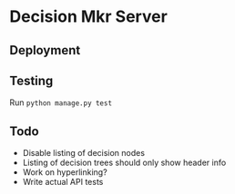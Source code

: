 # Decision Mkr Server

## Deployment



## Testing

Run `python manage.py test`

## Todo

- Disable listing of decision nodes
- Listing of decision trees should only show header info
- Work on hyperlinking?
- Write actual API tests